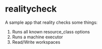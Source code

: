 # realitycheck
A sample app that reality checks some things:
1. Runs all known resource_class options
2. Runs a machine executor
3. Read/Write workspaces
